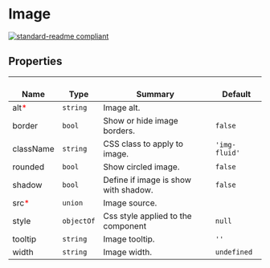 # Image
  [![standard-readme compliant](https://img.shields.io/badge/standard--readme-OK-green.svg?style=flat-square)](https://github.com/RichardLitt/standard-readme)
  

  ## Properties
  | </br>Name | </br>Type | </br>Summary | </br>Default | 
| ---- | ---- | ---- | ---- |
| alt<font color="red">*</font> | `string` | Image alt. |  |
| border | `bool` | Show or hide image borders. | `false` |
| className | `string` | CSS class to apply to image. | `'img-fluid'` |
| rounded | `bool` | Show circled image. | `false` |
| shadow | `bool` | Define if image is show with shadow. | `false` |
| src<font color="red">*</font> | `union` | Image source. |  |
| style | `objectOf` | Css style applied to the component | `null` |
| tooltip | `string` | Image tooltip. | `''` |
| width | `string` | Image width. | `undefined` |